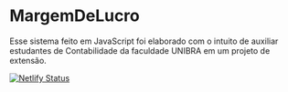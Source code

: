 # MargemDeLucro
Esse sistema feito em JavaScript foi elaborado com o intuito de auxiliar estudantes de Contabilidade da faculdade UNIBRA em um projeto de extensão. 

[![Netlify Status](https://api.netlify.com/api/v1/badges/5e6f9c12-6bf6-4efb-9e07-225d83bf2a19/deploy-status)](https://app.netlify.com/sites/margemlucroapp/deploys)
